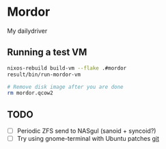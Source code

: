 # Mordor

My dailydriver

## Running a test VM

```bash
nixos-rebuild build-vm --flake .#mordor
result/bin/run-mordor-vm

# Remove disk image after you are done
rm mordor.qcow2
```

## TODO

- [ ] Periodic ZFS send to NASgul (sanoid + syncoid?)
- [ ] Try using gnome-terminal with Ubuntu patches [git](https://salsa.debian.org/gnome-team/gnome-terminal/-/tree/ubuntu/3.46.7-1ubuntu1)
